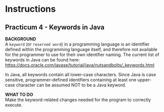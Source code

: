 # Instructions
## Practicum 4 - Keywords in Java

**BACKGROUND**<br>
A `keyword` (or `reserved word`) in a programming language is an
identifier defined within the programming language itself, 
and therefore not available for the programmer to use for
their own identifier naming. The current list of keywords in
Java can be found here: https://docs.oracle.com/javase/tutorial/java/nutsandbolts/_keywords.html

In Java, all keywords contain all lower-case characters. Since
Java is case sensitive, programmer-defined identifiers containing
at least one upper-case character can be assumed NOT to be a
Java keyword.

**WHAT TO DO**<br>
Make the keyword-related changes needed for the program to correctly execute.
